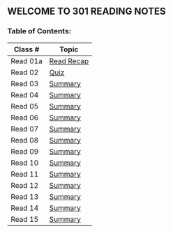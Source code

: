 ## WELCOME TO 301 READING NOTES
### Table of Contents:

|    Class #     |           Topic           |
|   -------      |    -----------------      |
|   Read 01a     | [Read Recap](class-01.md) |
|   Read 02      | [Quiz](class-02.md)       | 
|   Read 03      | [Summary](class-03.md)    |
|   Read 04      | [Summary](class-04.md)    |
|   Read 05      | [Summary](class-05.md)    |
|   Read 06      | [Summary](class-06.md)    |
|   Read 07      | [Summary](class-07.md)    |
|   Read 08      | [Summary](class-08.md)    |
|   Read 09      | [Summary](class-09.md)    |
|   Read 10      | [Summary](class-10.md)    |
|   Read 11      | [Summary](class-11.md)    |
|   Read 12      | [Summary](class-12.md)    |
|   Read 13      | [Summary](class-13.md)    |
|   Read 14      | [Summary](class-14.md)    |
|   Read 15      | [Summary](class-15.md)    |